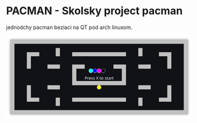# PACMAN - Skolsky project pacman
jednodchy pacman beziaci na QT pod arch linuxom.

![img.png](img.png)